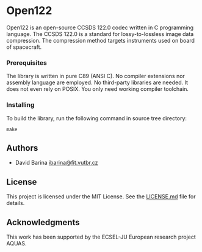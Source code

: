 # Open122

Open122 is an open-source CCSDS 122.0 codec written in C programming language.
The CCSDS 122.0 is a standard for lossy-to-lossless image data compression.
The compression method targets instruments used on board of spacecraft.

### Prerequisites

The library is written in pure C89 (ANSI C). No compiler extensions nor
assembly language are employed. No third-party libraries are needed. It does
not even rely on POSIX. You only need working compiler toolchain.

### Installing

To build the library, run the following command in source tree directory:

```
make
```

## Authors

* David Barina <ibarina@fit.vutbr.cz>

## License

This project is licensed under the MIT License. See the [LICENSE.md](LICENSE.md)
file for details.

## Acknowledgments

This work has been supported by the ECSEL-JU European research project AQUAS.
